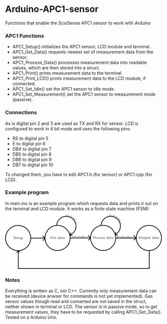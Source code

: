 <h1>Arduino-APC1-sensor</h1>
<p>Functions that enable the ScioSense APC1 sensor to work with Arduino</p>

<h3>APC1 Functions</h3>
<p>
  <ul>
    <li>
      APC1_Setup() initializes the APC1 sensor, LCD module and terminal.
    </li>
    <li>
      APC1_Get_Data() requests newest set of measurement data from the sensor.
    </li>
    <li>
      APC1_Process_Data() processes measurement data into readable values, which are then stored into a struct.
    </li>
    <li>
      APC1_Print() prints measurement data to the terminal.
    </li>
    <li>
      APC1_Print_LCD() prints measurement data to the LCD module, if connected.
    </li>
    <li>
      APC1_Set_Idle() set the APC1 sensor to idle mode.
    </li>
    <li>
      APC1_Set_Measurement() set the APC1 sensor to measurement mode (passive).
    </li>
  </ul>
</p>

<h3>
  Connections
</h3>
<p>
  As is digital pin 2 and 3 are used as TX and RX for sensor. LCD is configured to work in 4 bit mode and uses the following pins:
  <ul>
    <li>
      RS to digital pin 5
    </li>
    <li>
      E to digital pin 6
    </li>
    <li>
      DB4 to digital pin 7
    </li>
    <li>
      DB5 to digital pin 8
    </li>
    <li>
      DB6 to digital pin 9
    </li>
    <li>
      DB7 to digital pin 10
    </li>
  </ul>
  To changed them, you have to edit APC1.h (for sensor) or APC1.cpp (for LCD).
</p>

<h3>
  Example program
</h3>
<p>
  In main.ino is an example program which requests data and prints it out on the terminal and LCD module.
  It works as a finite state machine (FSM):
  <img src="FSM_APC.png">
</p>

<h3>
  Notes
</h3>
<p>
  Everything is written as C, not C++. Currently only measurement data can be received (device anwser for commands is not yet
  implemented). Gas sensor values though read and converted are not saved in the struct, neither shown in terminal or LCD.
  The sensor is in passive mode, so to get measurement values, they have to be requested by calling APC1_Get_Data().
  Tested on a Arduino Uno.
</p>
